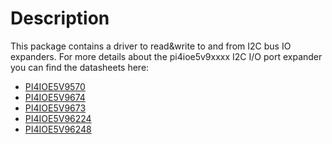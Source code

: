 # Description

This package contains a driver to read&write to and from I2C bus IO expanders.
 For more details about the pi4ioe5v9xxxx I2C I/O port expander you can find the 
datasheets here: 
- [PI4IOE5V9570](https://www.diodes.com/assets/Datasheets/PI4IOE5V9570.pdf) 
- [PI4IOE5V9674](https://www.diodes.com/assets/Datasheets/PI4IOE5V9674.pdf)
- [PI4IOE5V9673](https://www.diodes.com/assets/Datasheets/PI4IOE5V9673.pdf)
- [PI4IOE5V96224](https://www.diodes.com/assets/Datasheets/PI4IOE5V96224.pdf)
- [PI4IOE5V96248](https://www.diodes.com/assets/Datasheets/PI4IOE5V96248.pdf)
